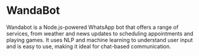 # WandaBot
Wandabot is a Node.js-powered WhatsApp bot that offers a range of services, from weather and news updates to scheduling appointments and playing games. It uses NLP and machine learning to understand user input and is easy to use, making it ideal for chat-based communication. 
